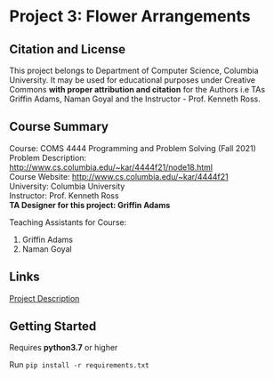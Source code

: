 # Project 3: Flower Arrangements

## Citation and License
This project belongs to Department of Computer Science, Columbia University. It may be used for educational purposes under Creative Commons **with proper attribution and citation** for the Authors i.e TAs Griffin Adams, Naman Goyal and the Instructor - Prof. Kenneth Ross.

## Course Summary

Course: COMS 4444 Programming and Problem Solving (Fall 2021)  
Problem Description: http://www.cs.columbia.edu/~kar/4444f21/node18.html \
Course Website: http://www.cs.columbia.edu/~kar/4444f21  
University: Columbia University  
Instructor: Prof. Kenneth Ross  
**TA Designer for this project: Griffin Adams**

Teaching Assistants for Course:
1. Griffin Adams
1. Naman Goyal

## Links

[Project Description](http://www.cs.columbia.edu/~kar/4444f21/node20.html)

## Getting Started

Requires **python3.7** or higher

Run `pip install -r requirements.txt`
